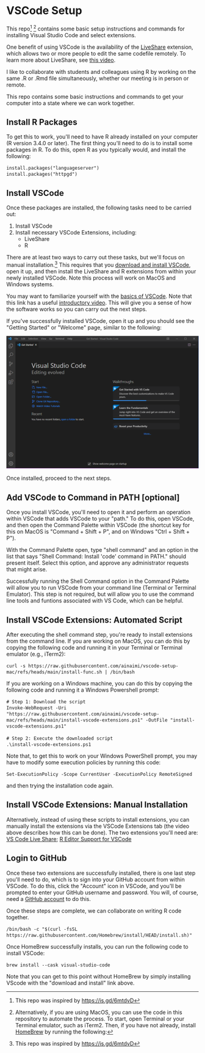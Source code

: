 # VSCode Setup

This repo[^1] [^2] contains some basic setup instructions and commands for installing Visual Studio Code and select extensions. 

One benefit of using VSCode is the availability of the [LiveShare](https://marketplace.visualstudio.com/items?itemName=MS-vsliveshare.vsliveshare) extension, which allows two or more people to edit the 
same codefile remotely. To learn more about LiveShare, see [this video](https://youtu.be/A2ceblXTBBc).

I like to collaborate with students and colleagues using R by working on the same .R or .Rmd file simultaneously, whether our 
meeting is in person or remote.

This repo contains some basic instructions and commands to get your computer into a state where we can work together.

## Install R Packages

To get this to work, you'll need to have R already installed on your computer (R version 3.4.0 or later). The first thing 
you'll need to do is to install some packages in R. To do this, open R as you typically would, and install the following:

```
install.packages("languageserver")
install.packages("httpgd")
```

## Install VSCode

Once these packages are installed, the following tasks need to be carried out:

1) Install VSCode
2) Install necessary VSCode Extensions, including:
    - LiveShare
    - R

There are at least two ways to carry out these tasks, but we'll focus on manual installation.[^1] This requires that you
[download and install VSCode](https://code.visualstudio.com/), open it up, and then install the LiveShare and R extensions
from within your newly installed VSCode. Note this process will work on MacOS and Windows systems. 

You may want to familiarize yourself with the [basics of VSCode](https://code.visualstudio.com/docs/introvideos/basics).
Note that this link has a useful [introductory video](https://youtu.be/B-s71n0dHUk). This will give you a sense of how the software
works so you can carry out the next steps.

If you've successfully installed VSCode, open it up and you should see the "Getting Started" or "Welcome" page, similar to the following:

![Example VSCode Welcome](./vscode_img.png)

Once installed, proceed to the next steps.

## Add VSCode to Command in PATH [optional]

Once you install VSCode, you'll need to open it and perform an operation within VSCode that adds VSCode to your "path." To 
do this, open VSCode, and then open the Command Palette within VSCode (the shortcut key for this on MacOS is "Command + Shift + P", and 
on Windows "Ctrl + Shift + P").

With the Command Palette open, type "shell command" and an option in the list that says "Shell Command: Install 'code' command in PATH." 
should present itself. Select this option, and approve any administrator requests that might arise. 

Successfully running the Shell Command option in the Command Palette will allow you to run VSCode from your command 
line (Terminal or Terminal Emulator). This step is not required, but will allow you to use the command line tools and funtions associated
with VS Code, which can be helpful.

## Install VSCode Extensions: Automated Script

After executing the shell command step, you're ready to install extensions from the command line. If you are working on MacOS, you can do this by 
copying the following code and running it in your Terminal or Terminal emulator (e.g., iTerm2): 

```
curl -s https://raw.githubusercontent.com/ainaimi/vscode-setup-mac/refs/heads/main/install-func.sh | /bin/bash
```

If you are working on a Windows machine, you can do this by copying the following code and running it a Windows Powershell prompt:

```
# Step 1: Download the script
Invoke-WebRequest -Uri "https://raw.githubusercontent.com/ainaimi/vscode-setup-mac/refs/heads/main/install-vscode-extensions.ps1" -OutFile "install-vscode-extensions.ps1"

# Step 2: Execute the downloaded script
.\install-vscode-extensions.ps1
```

Note that, to get this to work on your Windows PowerShell prompt, you may have to modify some execution policies by running this code:

```
Set-ExecutionPolicy -Scope CurrentUser -ExecutionPolicy RemoteSigned
```

and then trying the installation code again.

## Install VSCode Extensions: Manual Installation

Alternatively, instead of using these scripts to install extensions, you can manually install the extensions via the VSCode Extensions 
tab (the video above describes how this can be done). The two extensions you'll need are: [VS Code Live Share](https://marketplace.visualstudio.com/items?itemName=MS-vsliveshare.vsliveshare); 
[R Editor Support for VSCode](https://marketplace.visualstudio.com/items?itemName=REditorSupport.r)

## Login to GitHub

Once these two extensions are successfully installed, there is one last step you'll need to do, which is to sign into your GitHub account 
from within VSCode. To do this, click the "Account" icon in VSCode, and you'll be prompted to enter your GitHub username and 
password. You will, of course, need a [GitHub account](https://github.com/) to do this.

Once these steps are complete, we can collaborate on writing R code together.

[^1]: This repo was inspired by https://is.gd/6mtdvD

[^2]: Alternatively, if you are using MacOS, you can use the code in this repository to automate the process. To start, open Terminal
or your Terminal emulator, such as iTerm2. Then, if you have not already, install [HomeBrew](https://brew.sh/) by running the following:

```
/bin/bash -c "$(curl -fsSL https://raw.githubusercontent.com/Homebrew/install/HEAD/install.sh)"
```

Once HomeBrew successfully installs, you can run the following code to install VSCode:

```
brew install --cask visual-studio-code
```

Note that you can get to this point without HomeBrew by simply installing VScode with the "download and install" link above.